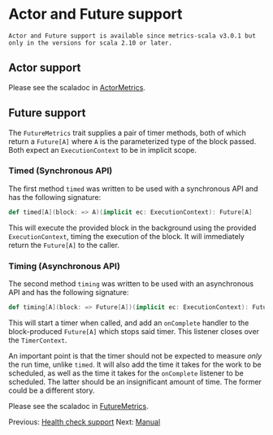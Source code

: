 # Actor and Future support

    Actor and Future support is available since metrics-scala v3.0.1 but only in the versions for scala 2.10 or later.

## Actor support

Please see the scaladoc in [ActorMetrics](/src/main/akka/nl/grons/metrics/scala/ActorMetrics.scala).

## Future support

The `FutureMetrics` trait supplies a pair of timer methods, both of which return a `Future[A]` where `A` is the parameterized type of the block passed.  Both expect an `ExecutionContext` to be in implicit scope.

### Timed (Synchronous API)
The first method `timed` was written to be used with a synchronous API and has the following signature:

```scala
def timed[A](block: => A)(implicit ec: ExecutionContext): Future[A]
```

This will execute the provided block in the background using the provided `ExecutionContext`, timing the execution of the block.  It will immediately return the `Future[A]` to the caller.

### Timing (Asynchronous API)
The second method `timing` was written to be used with an asynchronous API and has the following signature:

```scala
def timing[A](block: => Future[A])(implicit ec: ExecutionContext): Future[A]
```

This will start a timer when called, and add an `onComplete` handler to the block-produced `Future[A]` which stops said timer.  This listener closes over the `TimerContext`.  

An important point is that the timer should not be expected to measure *only* the run time, unlike `timed`.  It will also add the time it takes for the work to be scheduled, as well as the time it takes for the `onComplete` listener to be scheduled.  The latter should be an insignificant amount of time.  The former could be a different story.

Please see the scaladoc in [FutureMetrics](/src/main/akka/nl/grons/metrics/scala/FutureMetrics.scala).

Previous: [Health check support](/docs/HealthCheckManual.md) Next: [Manual](/docs/Manual.md)
